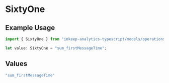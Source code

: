 # SixtyOne

## Example Usage

```typescript
import { SixtyOne } from "inkeep-analytics-typescript/models/operations";

let value: SixtyOne = "sum_firstMessageTime";
```

## Values

```typescript
"sum_firstMessageTime"
```